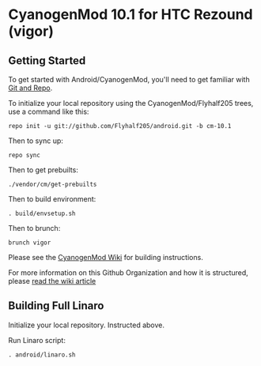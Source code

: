 CyanogenMod 10.1 for HTC Rezound (vigor)
===========

Getting Started
---------------

To get started with Android/CyanogenMod, you'll need to get
familiar with [Git and Repo](http://source.android.com/download/using-repo).

To initialize your local repository using the CyanogenMod/Flyhalf205 trees, use a command like this:

    repo init -u git://github.com/Flyhalf205/android.git -b cm-10.1

Then to sync up:

    repo sync

Then to get prebuilts:

    ./vendor/cm/get-prebuilts

Then to build environment:

    . build/envsetup.sh

Then to brunch:

    brunch vigor

Please see the [CyanogenMod Wiki](http://wiki.cyanogenmod.org/) for building instructions.

For more information on this Github Organization and how it is structured, 
please [read the wiki article](http://wiki.cyanogenmod.org/index.php/Github_Organization)

Building Full Linaro
--------

Initialize your local repository. Instructed above.

Run Linaro script:

    . android/linaro.sh

